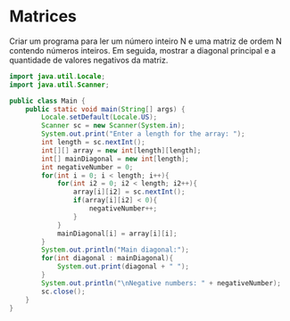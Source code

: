 # Matrices 

Criar um programa para ler um número inteiro N e 
uma matriz de ordem N contendo números inteiros. Em 
seguida, mostrar a diagonal principal e a quantidade 
de valores negativos da matriz.

```java
import java.util.Locale;
import java.util.Scanner;

public class Main {
    public static void main(String[] args) {
        Locale.setDefault(Locale.US);
        Scanner sc = new Scanner(System.in);
        System.out.print("Enter a length for the array: ");
        int length = sc.nextInt();
        int[][] array = new int[length][length];
        int[] mainDiagonal = new int[length];
        int negativeNumber = 0;
        for(int i = 0; i < length; i++){
            for(int i2 = 0; i2 < length; i2++){
                array[i][i2] = sc.nextInt();
                if(array[i][i2] < 0){
                    negativeNumber++;
                }
            }
            mainDiagonal[i] = array[i][i];
        }
        System.out.println("Main diagonal:");
        for(int diagonal : mainDiagonal){
            System.out.print(diagonal + " ");
        }
        System.out.println("\nNegative numbers: " + negativeNumber);
        sc.close();
    }
}
```